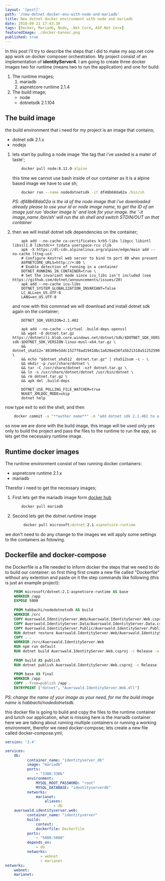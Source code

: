 ```yaml
---
layout: '[post]'
path: '/new-dotnet-docker-env-with-node-and-mariadb'
title: New dotnet docker environment with node and mariadb
date: 2018-09-21 17:43:38
tags: [Docker, Mariadb, Node, .Net Core, ASP.Net Core]
featuredImage: ./docker-banner.png
published: true
---
```


In this post I'll try to describe the steps that i did to make my asp.net core app work on docker composer orchestration. My project consist of an implementation of **identityServer4**.
I am going to create three docker images two for runtime (means two to run the application) and one for build:

1. The runtime images;
   1. mariadb
   2. aspnetcore runtime 2.1.4
2. The build image;
   * node
   * dotnetsdk 2.1.104

<!-- more -->
## The build image

the build environment that i need for my project is an image that contains;

* dotnet sdk 2.1.x
* nodejs

1. lets start by pulling a node image 'the tag that i've useded is a mater of taste';

    ```cmd
        docker pull node:8.12.0-alpine
    ```

    this time we cannot use bash inside of our container as it is a alpine based image we have to use sh;

    ```cmd
        docker run --name nodedotnetsdk -it df48b68da02a /bin/sh
    ```

    *PS: df48b68da02a is the id of the node image that i've downloaded already please to use your id or node image name, to get the ID of an image just run 'docker image ls' and look for your image.
    the '-it image_name /bin/sh' will run the sh shell and switch STDIN/OUT on that container*

2. then we will install dotnet sdk dependencies on the container;

    ```shell
        apk add --no-cache ca-certificates krb5-libs libgcc libintl libssl1.0 libstdc++ tzdata userspace-rcu zlib
        apk -X https://dl-cdn.alpinelinux.org/alpine/edge/main add --no-cache lttng-ust
        # Configure Kestrel web server to bind to port 80 when present
        ASPNETCORE_URLS=http://+:80 \
        # Enable detection of running in a container
        DOTNET_RUNNING_IN_CONTAINER=true \
        # Set the invariant mode since icu_libs isn't included (see https://github.com/dotnet/announcements/issues/20)
        apk add --no-cache icu-libs
        DOTNET_SYSTEM_GLOBALIZATION_INVARIANT=false
        LC_ALL=en_US.UTF-8
        LANG=en_US.UTF-8
    ```

    and now with this commnad we will download and install dotnet sdk again on the container;

    ```shell
        DOTNET_SDK_VERSION=2.1.402

        apk add --no-cache --virtual .build-deps openssl
        && wget -O dotnet.tar.gz https://dotnetcli.blob.core.windows.net/dotnet/Sdk/$DOTNET_SDK_VERSION/dotnet-sdk-$DOTNET_SDK_VERSION-linux-musl-x64.tar.gz \
        && dotnet_sha512='88309e5ddc1527f8ad19418bc1a628ed36fa5b21318a51252590ffa861e97bd4f628731bdde6cd481a1519d508c94960310e403b6cdc0e94c1781b405952ea3a' \
        && echo "$dotnet_sha512  dotnet.tar.gz" | sha512sum -c - \
        && mkdir -p /usr/share/dotnet \
        && tar -C /usr/share/dotnet -xzf dotnet.tar.gz \
        && ln -s /usr/share/dotnet/dotnet /usr/bin/dotnet \
        && rm dotnet.tar.gz \
        && apk del .build-deps

        DOTNET_USE_POLLING_FILE_WATCHER=true
        NUGET_XMLDOC_MODE=skip
        dotnet help
    ```

now type exit to exit the shell, and then 

```cmd
    docker commit -a "**auther name**" -m "add dotnet sdk 2.1.402 to a nodejs image" nodedotnetsdk somerepo/acontainer_name
```

so now we are done with the build image, this image will be used only yes only to build the project and pass the files to the runtime to run the app, so lets get the necessairy runtime image.

## Runtime docker images

The runtime environment consist of two running docker containers:

* aspnetcore runtime 2.1.x
* mariadb

Therefor i need to get the necessary images;

1. First lets get the mariadb image form [docker hub](hub.docker.com)

    ```cmd
        docker pull mariadb
    ```

2. Second lets get the dotnet runtime image

    ```cmd
         docker pull microsoft/dotnet:2.1-aspnetcore-runtime
    ```

we don't need to do any change to the images we will apply some settings to the containers as folowing.

## Dockerfile and docker-compose

the Dockerfile is a file needed to inform docker the steps that we need to do to build our container:
so first thing first create a new file called "Dockerfile" without any extention and paste on it the step commands like following (this is just an example project): 

```Dockerfile
    FROM microsoft/dotnet:2.1-aspnetcore-runtime AS base
    WORKDIR /app
    EXPOSE 5000
    
    FROM habbachi/nodedotnetsdk AS build
    WORKDIR /src
    COPY Auerswald.IdentityServer.Web/Auerswald.IdentityServer.Web.csproj Auerswald.IdentityServer.Web/
    COPY Auerswald.IdentityServer.Data/Auerswald.IdentityServer.Data.csproj Auerswald.IdentityServer.Data/
    COPY Auerswald.IdentityServer.Public/Auerswald.IdentityServer.Public.csproj Auerswald.IdentityServer.Public/
    RUN dotnet restore Auerswald.IdentityServer.Web/Auerswald.IdentityServer.Web.csproj
    COPY . .
    WORKDIR /src/Auerswald.IdentityServer.Web
    RUN npm run default
    RUN dotnet build Auerswald.IdentityServer.Web.csproj -c Release -o /app
    
    FROM build AS publish
    RUN dotnet publish Auerswald.IdentityServer.Web.csproj -c Release -o /app
    
    FROM base AS final
    WORKDIR /app
    COPY --from=publish /app .
    ENTRYPOINT ["dotnet", "Auerswald.IdentityServer.Web.dll"]
```

*PS: change the name of your image as your need, for me the build image name is habbachi/nodedotnetsdk.*

this docker file is going to build and copy the files to the runtime container and lunch our application, what is missing here is the mariadb container.
here we are talking about running multiple containers or running a working environment, therefor we need docker-compose;
lets create a new file called docker-compose.yml;

```yml
version: '3.4'

services:
    db:
          container_name: "identityserver_db"
          image: "mariadb"
          ports:
              - "3306:3306"
          environment:
              MYSQL_ROOT_PASSWORD: "root"
              MYSQL_DATABASE: "identityserverdb"
          networks:
              marianet:
                  aliases:
                      - db
    auerswald.identityserver.web:
          container_name: "identityserver"
          build:
              context: .
              dockerfile: Dockerfile
          ports:
              - "5000:5000"
          depends_on:
              - db
          networks:
                - webnet
                - marianet
networks:
    webnet:
    marianet:
```